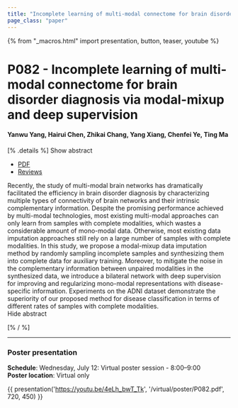 ```yaml
---
title: "Incomplete learning of multi-modal connectome for brain disorder diagnosis via modal-mixup and deep supervision"
page_class: "paper"
---
```


{% from "_macros.html" import presentation, button, teaser, youtube %}

# P082 - Incomplete learning of multi-modal connectome for brain disorder diagnosis via modal-mixup and deep supervision

#### Yanwu Yang, Hairui Chen, Zhikai Chang, Yang Xiang, Chenfei Ye, Ting Ma


[% .details %]
<a class="toggle_visibility" data-selector=".abstract" data-level="3">Show abstract</a>
- <a href="https://openreview.net/pdf?id=WjrcYNTPunQ">PDF</a>
- <a href="https://openreview.net/forum?id=WjrcYNTPunQ">Reviews</a>

<p>
    <span class="abstract">
        Recently, the study of multi-modal brain networks has dramatically facilitated the efficiency in brain disorder diagnosis by characterizing multiple types of connectivity of brain networks and their intrinsic complementary information. Despite the promising performance achieved by multi-modal technologies, most existing multi-modal approaches can only learn from samples with complete modalities, which wastes a considerable amount of mono-modal data. Otherwise, most existing data imputation approaches still rely on a large number of samples with complete modalities. In this study, we propose a modal-mixup data imputation method by randomly sampling incomplete samples and synthesizing them into complete data for auxiliary training. Moreover, to mitigate the noise in the complementary information between unpaired modalities in the synthesized data, we introduce a bilateral network with deep supervision for improving and regularizing mono-modal representations with disease-specific information. Experiments on the ADNI dataset demonstrate the superiority of our proposed method for disease classification in terms of different rates of samples with complete modalities.
        <br>
        <span class="actions"><a class="toggle_visibility" data-level="2">Hide abstract</a></span>
    </span>
</p>
[% / %]

---


### Poster presentation

**Schedule**: Wednesday, July 12: Virtual poster session - 8:00–9:00<br>
**Poster location**: Virtual only

{{ presentation('https://youtu.be/4eLh_bwT_Tk', '/virtual/poster/P082.pdf', 720, 450) }}